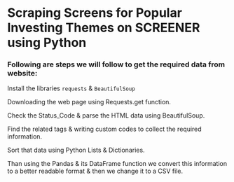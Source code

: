 
# Scraping Screens for Popular Investing Themes on SCREENER using Python

### Following are steps we will follow to get the required data from website:

Install the libraries `requests` & `BeautifulSoup`

Downloading the web page using Requests.get function.

Check the Status_Code & parse the HTML data using BeautifulSoup.

Find the related tags & writing custom codes to collect the required information.

Sort that data using Python Lists & Dictionaries.

Than using the Pandas & its DataFrame function we convert this information to a better readable format & then we change it to a CSV file.

